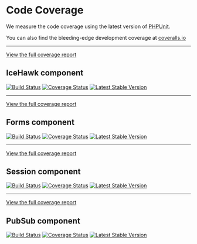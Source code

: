 # Code Coverage

We measure the code coverage using the latest version of [PHPUnit](https://phpunit.de).

You can also find the bleeding-edge development coverage at [coveralls.io](https://coveralls.io/github/icehawk)

<hr class="blockspace">

<a href="@baseUrl@/coverage/icehawk/index.html" class="btn btn-primary pull-right" target="_blank">View the full coverage report</a>
## <i class="fa fa-github"></i> IceHawk component

[![Build Status](https://travis-ci.org/icehawk/icehawk.svg?branch=master)](https://travis-ci.org/icehawk/icehawk)
[![Coverage Status](https://coveralls.io/repos/github/icehawk/icehawk/badge.svg?branch=master)](https://coveralls.io/github/icehawk/icehawk?branch=master)
[![Latest Stable Version](https://poser.pugx.org/icehawk/icehawk/v/stable)](https://packagist.org/packages/icehawk/icehawk)

<hr class="blockspace">

<a href="@baseUrl@/coverage/forms/index.html" class="btn btn-primary pull-right" target="_blank">View the full coverage report</a>
## <i class="fa fa-github"></i> Forms component

[![Build Status](https://travis-ci.org/icehawk/forms.svg?branch=master)](https://travis-ci.org/icehawk/forms)
[![Coverage Status](https://coveralls.io/repos/github/icehawk/forms/badge.svg?branch=master)](https://coveralls.io/github/icehawk/forms?branch=master)
[![Latest Stable Version](https://poser.pugx.org/icehawk/forms/v/stable)](https://packagist.org/packages/icehawk/forms) 
 
<hr class="blockspace">

<a href="@baseUrl@/coverage/session/index.html" class="btn btn-primary pull-right" target="_blank">View the full coverage report</a>
## <i class="fa fa-github"></i> Session component

[![Build Status](https://travis-ci.org/icehawk/session.svg?branch=master)](https://travis-ci.org/icehawk/session)
[![Coverage Status](https://coveralls.io/repos/github/icehawk/session/badge.svg?branch=master)](https://coveralls.io/github/icehawk/session?branch=master)
[![Latest Stable Version](https://poser.pugx.org/icehawk/session/v/stable)](https://packagist.org/packages/icehawk/session) 

<hr class="blockspace">

<a href="@baseUrl@/coverage/pubsub/index.html" class="btn btn-primary pull-right" target="_blank">View the full coverage report</a>
## <i class="fa fa-github"></i> PubSub component

[![Build Status](https://travis-ci.org/icehawk/pubsub.svg?branch=master)](https://travis-ci.org/icehawk/pubsub)
[![Coverage Status](https://coveralls.io/repos/github/icehawk/pubsub/badge.svg?branch=master)](https://coveralls.io/github/icehawk/pubsub?branch=master)
[![Latest Stable Version](https://poser.pugx.org/icehawk/pubsub/v/stable)](https://packagist.org/packages/icehawk/pubsub)
